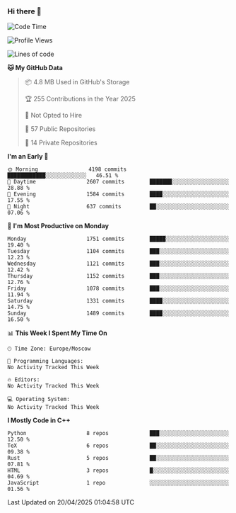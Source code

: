 ### Hi there 👋

<!--
**SemenMartynov/SemenMartynov** is a ✨ _special_ ✨ repository because its `README.md` (this file) appears on your GitHub profile.

Here are some ideas to get you started:

- 🔭 I’m currently working on ...
- 🌱 I’m currently learning ...
- 👯 I’m looking to collaborate on ...
- 🤔 I’m looking for help with ...
- 💬 Ask me about ...
- 📫 How to reach me: ...
- 😄 Pronouns: ...
- ⚡ Fun fact: ...
-->

<!--START_SECTION:waka-->
![Code Time](http://img.shields.io/badge/Code%20Time-0%20secs-blue)

![Profile Views](http://img.shields.io/badge/Profile%20Views-0-blue)

![Lines of code](https://img.shields.io/badge/From%20Hello%20World%20I%27ve%20Written-7.6%20million%20lines%20of%20code-blue)

**🐱 My GitHub Data** 

> 📦 4.8 MB Used in GitHub's Storage 
 > 
> 🏆 255 Contributions in the Year 2025
 > 
> 🚫 Not Opted to Hire
 > 
> 📜 57 Public Repositories 
 > 
> 🔑 14 Private Repositories 
 > 
**I'm an Early 🐤** 

```text
🌞 Morning                4198 commits        ████████████░░░░░░░░░░░░░   46.51 % 
🌆 Daytime                2607 commits        ███████░░░░░░░░░░░░░░░░░░   28.88 % 
🌃 Evening                1584 commits        ████░░░░░░░░░░░░░░░░░░░░░   17.55 % 
🌙 Night                  637 commits         ██░░░░░░░░░░░░░░░░░░░░░░░   07.06 % 
```
📅 **I'm Most Productive on Monday** 

```text
Monday                   1751 commits        █████░░░░░░░░░░░░░░░░░░░░   19.40 % 
Tuesday                  1104 commits        ███░░░░░░░░░░░░░░░░░░░░░░   12.23 % 
Wednesday                1121 commits        ███░░░░░░░░░░░░░░░░░░░░░░   12.42 % 
Thursday                 1152 commits        ███░░░░░░░░░░░░░░░░░░░░░░   12.76 % 
Friday                   1078 commits        ███░░░░░░░░░░░░░░░░░░░░░░   11.94 % 
Saturday                 1331 commits        ████░░░░░░░░░░░░░░░░░░░░░   14.75 % 
Sunday                   1489 commits        ████░░░░░░░░░░░░░░░░░░░░░   16.50 % 
```


📊 **This Week I Spent My Time On** 

```text
🕑︎ Time Zone: Europe/Moscow

💬 Programming Languages: 
No Activity Tracked This Week

🔥 Editors: 
No Activity Tracked This Week

💻 Operating System: 
No Activity Tracked This Week
```

**I Mostly Code in C++** 

```text
Python                   8 repos             ███░░░░░░░░░░░░░░░░░░░░░░   12.50 % 
TeX                      6 repos             ██░░░░░░░░░░░░░░░░░░░░░░░   09.38 % 
Rust                     5 repos             ██░░░░░░░░░░░░░░░░░░░░░░░   07.81 % 
HTML                     3 repos             █░░░░░░░░░░░░░░░░░░░░░░░░   04.69 % 
JavaScript               1 repo              ░░░░░░░░░░░░░░░░░░░░░░░░░   01.56 % 
```




 Last Updated on 20/04/2025 01:04:58 UTC
<!--END_SECTION:waka-->